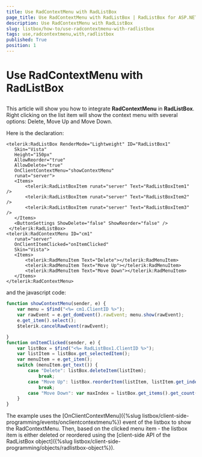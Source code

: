 ```yaml
---
title: Use RadContextMenu with RadListBox
page_title: Use RadContextMenu with RadListBox | RadListBox for ASP.NET AJAX Documentation
description: Use RadContextMenu with RadListBox
slug: listbox/how-to/use-radcontextmenu-with-radlistbox
tags: use,radcontextmenu,with,radlistbox
published: True
position: 1
---
```


# Use RadContextMenu with RadListBox

## 

This article will show you how to integrate **RadContextMenu** in **RadListBox**. Right clicking on the list item will show the context menu with several options: Delete, Move Up and Move Down.

Here is the declaration:

````ASPNET
<telerik:RadListBox RenderMode="Lightweight" ID="RadListBox1"
   Skin="Vista"
   Height="150px"
   AllowReorder="true"
   AllowDelete="true"
   OnClientContextMenu="showContextMenu"
   runat="server">
   <Items>
	   <telerik:RadListBoxItem runat="server" Text="RadListBoxItem1" />
	   <telerik:RadListBoxItem runat="server" Text="RadListBoxItem2" />
	   <telerik:RadListBoxItem runat="server" Text="RadListBoxItem3" />
   </Items>
   <ButtonSettings ShowDelete="false" ShowReorder="false" />
 </telerik:RadListBox>
<telerik:RadContextMenu ID="cm1"
   runat="server"
   OnClientItemClicked="onItemClicked"
   Skin="Vista">
   <Items>
	   <telerik:RadMenuItem Text="Delete"></telerik:RadMenuItem>
	   <telerik:RadMenuItem Text="Move Up"></telerik:RadMenuItem>
	   <telerik:RadMenuItem Text="Move Down"></telerik:RadMenuItem>
   </Items>
</telerik:RadContextMenu> 	        
````

and the javascript code:

````JavaScript	
function showContextMenu(sender, e) {
	var menu = $find("<%= cm1.ClientID %>");
	var rawEvent = e.get_domEvent().rawEvent; menu.show(rawEvent);
	e.get_item().select();
	$telerik.cancelRawEvent(rawEvent);

}
function onItemClicked(sender, e) {
	var listBox = $find("<%= RadListBox1.ClientID %>");
	var listItem = listBox.get_selectedItem();
	var menuItem = e.get_item();
	switch (menuItem.get_text()) {
		case "Delete": listBox.deleteItem(listItem);
			break;
		case "Move Up": listBox.reorderItem(listItem, listItem.get_index() > 1 ? listItem.get_index() - 1 : 0);
			break;
		case "Move Down": var maxIndex = listBox.get_items().get_count() - 1; listBox.reorderItem(listItem, listItem.get_index() < maxIndex ? listItem.get_index() + 1 : maxIndex); break;
	}
}	
````

The example uses the [OnClientContextMenu]({%slug listbox/client-side-programming/events/onclientcontextmenu%}) event of the listbox to show the RadContextMenu. Then, based on the clicked menu item - the listbox item is either deleted or reordered using the [client-side API of the RadListBox object]({%slug listbox/client-side-programming/objects/radlistbox-object%}).
